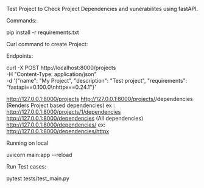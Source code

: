 Test Project to Check Project Dependencies and vunerabilites using fastAPI.


Commands:

pip install -r requirements.txt

Curl command to create Project:

Endpoints:

curl -X POST http://localhost:8000/projects \
     -H "Content-Type: application/json" \
     -d '{"name": "My Project", "description": "Test project", "requirements": "fastapi==0.100.0\nhttpx==0.24.1"}'

http://127.0.0.1:8000/projects
http://127.0.0.1:8000/projects/<Projectid>/dependencies  (Renders Project based dependencies)
ex : http://127.0.0.1:8000/projects/1/dependencies 
http://127.0.0.1:8000/dependencies (All dependencies)
http://127.0.0.1:8000/dependencies/<dependencyname> 
ex: http://127.0.0.1:8000/dependencies/httpx

Running on local

uvicorn main:app --reload

Run Test cases:

pytest tests/test_main.py